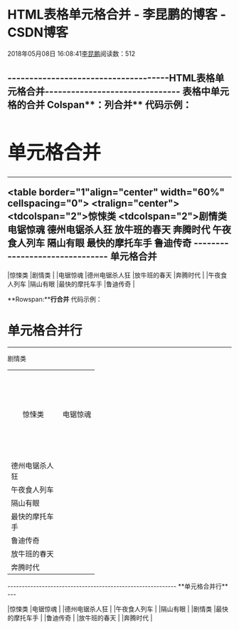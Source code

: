 
# HTML表格单元格合并 - 李昆鹏的博客 - CSDN博客


2018年05月08日 16:08:41[李昆鹏](https://me.csdn.net/weixin_41547486)阅读数：512


-------------------------------------HTML表格单元格合并-------------------------------
**表格中单元格的合并**
**Colspan****：列合并**
**代码示例：**
**<html>**
**<head>**
**<title>www.likunpeng.com</title>**
**</head>**
**<body>**
**<h1>单元格合并</h1>**
**<hr/>**
**<table border="1"align="center" width="60%" cellspacing="0">**
**<tralign="center">**
**<tdcolspan="2">惊悚类</td>**
**<tdcolspan="2">剧情类</td>**
**</tr>**
**<tr>**
**<td>电锯惊魂</td>**
**<td>德州电锯杀人狂</td>**
**<td>放牛班的春天</td>**
**<td>奔腾时代</td>**
**</tr>**
**<tr>**
**<td>午夜食人列车</td>**
**<td>隔山有眼</td>**
**<td>最快的摩托车手</td>**
**<td>鲁迪传奇</td>**
**</tr>**
**</table>**
**</body>**
**-------------------------------**
**单元格合并**
---

|惊悚类
|剧情类
|
|电锯惊魂
|德州电锯杀人狂
|放牛班的春天
|奔腾时代
|
|午夜食人列车
|隔山有眼
|最快的摩托车手
|鲁迪传奇
|

**Rowspan:****行合并**
代码示例：
<html>
<head>
<title>www.likunpeng.com</title>
</head>
<body>
<h1>单元格合并行</h1>
<hr/>
<table  border="1" align="center" width="60%"cellspacing="0">
<tr>
<td  rowspan="4" width="100" height="200"align="center">惊悚类</td>
<td>电锯惊魂</td>
</tr>
<tr>
<td>德州电锯杀人狂</td>
</tr>
<tr>
<td>午夜食人列车</td>
</tr>
<tr>
<td>隔山有眼</td>
</tr>
<tr>
<tdrowspan="4">剧情类</td>
<td>最快的摩托车手</td>
</tr>
<tr>
<td>鲁迪传奇</td>
</tr>
<tr>
<td>放牛班的春天</td>
</tr>
<tr>
<td>奔腾时代</td>
</tr>
</table>
</body>
</html>
-----------------------------------------------------------
**单元格合并行**
---

|惊悚类
|电锯惊魂
|
|德州电锯杀人狂
|
|午夜食人列车
|
|隔山有眼
|
|剧情类
|最快的摩托车手
|
|鲁迪传奇
|
|放牛班的春天
|
|奔腾时代
|



